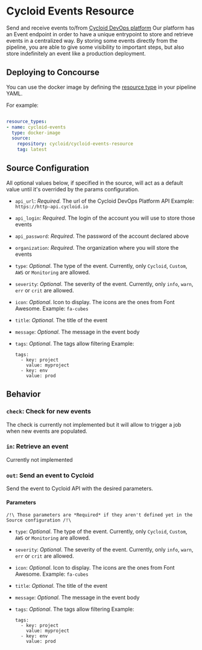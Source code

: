 # Cycloid Events Resource

Send and receive events to/from [Cycloid DevOps platform](https://www.cycloid.io/devops-platform-with-ci-cd-container-pipeline)
Our platform has an Event endpoint in order to have a unique entrypoint to store and retrieve events in a centralized way.
By storing some events directly from the pipeline, you are able to give some visibility to important steps, but also store indefinitely an event like a production deployment.

## Deploying to Concourse

You can use the docker image by defining the [resource type](https://concourse-ci.org/resource-types.html) in your pipeline YAML.

For example:

```yaml

resource_types:
- name: cycloid-events
  type: docker-image
  source:
    repository: cycloid/cycloid-events-resource
    tag: latest
```

## Source Configuration

All optional values below, if specified in the source, will act as a default value until it's overrided by the params configuration.

* `api_url`: *Required.* The url of the Cycloid DevOps Platform API
    Example: `https://http-api.cycloid.io`

* `api_login`: *Required*. The login of the account you will use to store those events

* `api_password`: *Required*. The password of the account declared above

* `organization`: *Required*. The organization where you will store the events

* `type`: *Optional*. The type of the event. Currently, only `Cycloid`, `Custom`, `AWS` or `Monitoring` are allowed.

* `severity`: *Optional*. The severity of the event. Currently, only `info`, `warn`, `err` or `crit` are allowed.

* `icon`: *Optional*. Icon to display. The icons are the ones from Font Awesome.
    Example: `fa-cubes`

* `title`: *Optional*. The title of the event

* `message`: *Optional*. The message in the event body

* `tags`: *Optional*. The tags allow filtering
    Example:
    ```
    tags:
      - key: project
        value: myproject
      - key: env
        value: prod
    ```

## Behavior

### `check`: Check for new events

The check is currently not implemented but it will allow to trigger a job when new events are populated.

### `in`: Retrieve an event

Currently not implemented

### `out`: Send an event to Cycloid

Send the event to Cycloid API with the desired parameters.

#### Parameters

 ```
 /!\ Those parameters are *Required* if they aren't defined yet in the Source configuration /!\
 ```

* `type`: *Optional*. The type of the event. Currently, only `Cycloid`, `Custom`, `AWS` or `Monitoring` are allowed.

* `severity`: *Optional*. The severity of the event. Currently, only `info`, `warn`, `err` or `crit` are allowed.

* `icon`: *Optional*. Icon to display. The icons are the ones from Font Awesome.
    Example: `fa-cubes`

* `title`: *Optional*. The title of the event

* `message`: *Optional*. The message in the event body

* `tags`: *Optional*. The tags allow filtering
    Example:
    ```
    tags:
      - key: project
        value: myproject
      - key: env
        value: prod
    ```
